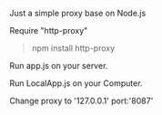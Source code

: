 Just a simple proxy base on Node.js

Require "http-proxy" 

>npm install http-proxy

Run app.js on your server.

Run LocalApp.js on your Computer.

Change proxy to '127.0.0.1' port:'8087'